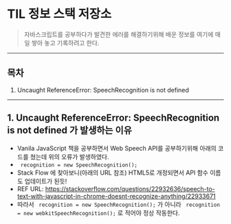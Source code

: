 # TIL 정보 스택 저장소

> 자바스크립트를 공부하다가 발견한 에러를 해결하기위해 배운 정보를 여기에 매일 쌓아 놓고 기록하려고 한다.

-----------------

## 목차

1. Uncaught ReferenceError: SpeechRecognition is not defined

-----------------


## 1. Uncaught ReferenceError: SpeechRecognition is not defined 가 발생하는 이유
+ Vanila JavaScript 책을 공부하면서 Web Speech API를 공부하기위해 아래의 코드를 쳤는데 위의 오류가 발생하였다. 
+ 
     ` recognition = new SpeechRecognition();`
+ Stack Flow 에 찾아보니(아래의 URL 참조) HTML5로 개정되면서 API 함수 이름도 업데이트가 된듯!
+ REF URL: https://stackoverflow.com/questions/22932636/speech-to-text-with-javascript-in-chrome-doesnt-recognize-anything/22933671
+ 따라서 ` recognition = new SpeechRecognition();` 가 아니라 ` recognition = new webkitSpeechRecognition();` 로 적어야 정상 작동한다.

